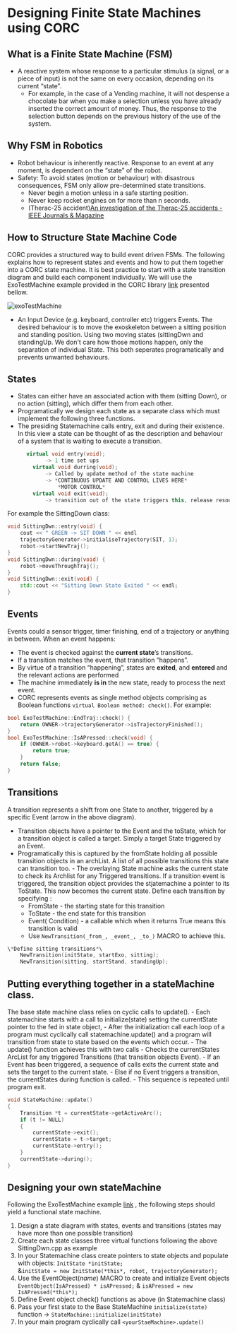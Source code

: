 # Designing Finite State Machines using CORC

## What is a Finite State Machine (FSM)

- A reactive system whose response to a particular stimulus (a signal, or a piece of input) is not the same on every occasion, depending on its current “state”.
  - For example, in the case of a Vending machine, it will not despense a chocolate bar when you make a selection unless you have already inserted the correct amount of money. Thus, the response to the selection button depends on the previous history of the use of the system.

## Why FSM in Robotics

- Robot behaviour is inherently reactive. Response to an event at any moment, is dependent on the “state” of the robot.
- Safety: To avoid states (motion or behaviour) with disastrous consequences, FSM only allow pre-determined state transitions.
  - Never begin a motion unless in a safe starting position.
  - Never keep rocket engines on for more than n seconds.
  - (Therac-25 accident)[An investigation of the Therac-25 accidents - IEEE Journals & Magazine](https://ieeexplore.ieee.org/document/274940)

## How to Structure State Machine Code

CORC provides a structured way to build event driven FSMs. The following explains how to represent states and events and how to put them together into a CORC state machine. It is best practice to start with a state transition diagram and build each component individually. We will use the ExoTestMachine example provided in the CORC library [link](https://github.com/UniMelbHumanRoboticsLab/CANOpenRobotController/blob/master/src/apps/stateMachine/ExoTestMachine.cpp) presented bellow.

![exoTestMachine](https://exoembedded.readthedocs.io/en/latest/img/exoTestMachine.png)

- An Input Device (e.g. keyboard, controller etc) triggers Events. The desired behaviour is to move the exoskeleton between a sitting position and standing position. Using two moving states (sittingDwn and standingUp. We don't care how those motions happen, only the separation of individual State. This both seperates programatically and prevents unwanted behaviours.

## States

- States can either have an associated action with them (sitting Down), or no action (sitting), which differ them from each other.
- Programatically we design each state as a separate class which must implement the following three functions.
- The presiding Statemachine calls entry, exit and during their existence. In this view a state can be thought of as the description and behaviour of a system that is waiting to execute a transition.

```C++
      virtual void entry(void);
            -> 1 time set ups
        virtual void durring(void);
            -> Called by update method of the state machine
            -> *CONTINUOUS UPDATE AND CONTROL LIVES HERE*
                *MOTOR CONTROL*
        virtual void exit(void);
            -> transition out of the state triggers this, release resources.
```

For example the SittingDown class:

```C++
void SittingDwn::entry(void) {
    cout << " GREEN -> SIT DOWN " << endl
    trajectoryGenerator->initialiseTrajectory(SIT, 1);
    robot->startNewTraj();
}
void SittingDwn::during(void) {
    robot->moveThroughTraj();
}
void SittingDwn::exit(void) {
    std::cout << "Sitting Down State Exited " << endl;
}
```

## Events

Events could a sensor trigger, timer finishing, end of a trajectory or anything in between.
When an event happens:

- The event is checked against the **current state**’s transitions.
- If a transition matches the event, that transition “happens”.
- By virtue of a transition “happening”, states are **exited**, and **entered** and the relevant actions are performed
- The machine immediately **is in** the new state, ready to process the next event.
- CORC represents events as single method objects comprising as Boolean functions `virtual Boolean method: check()`. For example:

```C++
bool ExoTestMachine::EndTraj::check() {
    return OWNER->trajectoryGenerator->isTrajectoryFinished();
}
bool ExoTestMachine::IsAPressed::check(void) {
    if (OWNER->robot->keyboard.getA() == true) {
        return true;
    }
    return false;
}
```

## Transitions

A transition represents a shift from one State to another, triggered by a specific Event (arrow in the above diagram).

- Transition objects have a pointer to the Event and the toState, which for a transition object is called a target. Simply a target State triggered by an Event.
- Programatically this is captured by the fromState holding all possible transition objects in an archList. A list of all possible transitions this state can transition too. - The overlaying State machine asks the current state to check its Archlist for any Triggered transitions. If a transition event is triggered, the transition object provides the stjatemachine a pointer to its ToState. This now becomes the current state.
  Define each transition by specifying :
  - FromState - the starting state for this transition
  - ToState - the end state for this transition
  - Event( Condition) - a callable which when it returns True means this transition is valid
  - Use `NewTransition(_from_, _event_, _to_)` MACRO to achieve this.

```C++
\*Define sitting transitions*\
    NewTransition(initState, startExo, sitting);
    NewTransition(sitting, startStand, standingUp);
```

## Putting everything together in a stateMachine class.

The base state machine class relies on cyclic calls to update(). - Each statemachine starts with a call to initialize(state) setting the currentState pointer to the fed in state object, - After the initialization call each loop of a program must cyclically call statemachine.update() and a program will transition from state to state based on the events which occur. - The update() function achieves this with two calls - Checks the currentStates ArcList for any triggered Transitions (that transition objects Event). - If an Event has been triggered, a sequence of calls exits the current state and sets the target to the current state. - Else if no Event triggers a transition, the currentStates during function is called. - This sequence is repeated until program exit.

```C++
void StateMachine::update()
{
    Transition *t = currentState->getActiveArc();
    if (t != NULL)
    {
        currentState->exit();
        currentState = t->target;
        currentState->entry();
    }
    currentState->during();
}
```

## Designing your own stateMachine

Following the ExoTestMachine example [link](https://github.com/UniMelbHumanRoboticsLab/CANOpenRobotController/blob/master/src/apps/stateMachine/ExoTestMachine.cpp) , the following steps should yield a functional state machine.

1. Design a state diagram with states, events and transitions (states may have more than one possible transition)
2. Create each state classes three virtual functions following the above SittingDwn.cpp as example
3. In your Statemachine class create pointers to state objects and populate with objects: `InitState *initState;`  
   &`initState = new InitState(*this*, robot, trajectoryGenerator);`
4. Use the EventObject(_name_) MACRO to create and initialize Event objects `EventObject(IsAPressed) * isAPressed;` & `isAPressed = new IsAPressed(*this*);`
5. Define Event object check() functions as above (in Statemachine class)
6. Pass your first state to the Base StateMachine `initialize(state)` function -> `StateMachine::initialize(initState)`
7. In your main program cyclically call `<yourStaeMachine>.update()`
